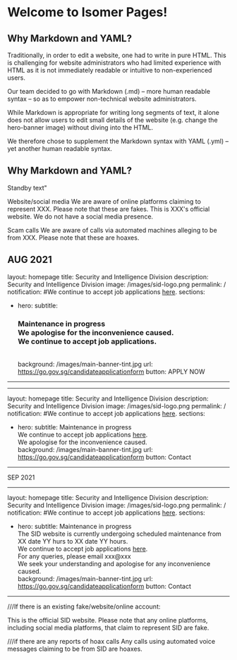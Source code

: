 # Welcome to Isomer Pages!

## Why Markdown and YAML?

Traditionally, in order to edit a website, one had to write in pure HTML. This is challenging for website administrators who had limited experience with HTML as it is not immediately readable or intuitive to non-experienced users. 

Our team decided to go with Markdown (.md) – more human readable syntax – so as to empower non-technical website administrators.

While Markdown is appropriate for writing long segments of text, it alone does not allow users to edit small details of the website (e.g. change the hero-banner image) without diving into the HTML.

We therefore chose to supplement the Markdown syntax with YAML (.yml) – yet another human readable syntax. 

## Why Markdown and YAML?
Standby text"

Website/social media
We are aware of online platforms claiming to represent XXX. Please note that these are fakes. This is XXX's official website. We do not have a social media presence.

Scam calls
We are aware of calls via automated machines alleging to be from XXX. Please note that these are hoaxes.

AUG 2021
---
layout: homepage
title: Security and Intelligence Division
description: Security and Intelligence Division
image: /images/sid-logo.png
permalink: /
notification: #We continue to accept job applications <a href="https://go.gov.sg/candidateapplicationform" target="_blank">here</a>.
sections:
- hero:
      subtitle: <h3><b>Maintenance in progress</b><br>We apologise for the inconvenience caused.<br>We continue to accept job applications.</h3><br>
      background: /images/main-banner-tint.jpg
      url: https://go.gov.sg/candidateapplicationform
      button: APPLY NOW
---



---
layout: homepage
title: Security and Intelligence Division
description: Security and Intelligence Division
image: /images/sid-logo.png
permalink: /
notification: #We continue to accept job applications <a href="https://go.gov.sg/candidateapplicationform" target="_blank">here</a>.
sections:
- hero:
      subtitle: Maintenance in progress <br>We continue to accept job applications <a href="https://go.gov.sg/candidateapplicationform" target="_blank">here</a>.<br>We apologise for the inconvenience caused.<br>
      background: /images/main-banner-tint.jpg
      url: https://go.gov.sg/candidateapplicationform
      button: Contact
---

SEP 2021

---
layout: homepage
title: Security and Intelligence Division
description: Security and Intelligence Division
image: /images/sid-logo.png
permalink: /
notification: #We continue to accept job applications <a href="https://go.gov.sg/candidateapplicationform" target="_blank">here</a>.
sections:
- hero:
      subtitle: Maintenance in progress <br>The SID website is currently undergoing scheduled maintenance from XX date YY hurs to XX date YY hours.<br>We continue to accept job applications <a href="https://go.gov.sg/candidateapplicationform" target="_blank">here</a>.<br>For any queries, please email xxx@xxx <br>We seek your understanding and apologise for any inconvenience caused.<br>
      background: /images/main-banner-tint.jpg
      url: https://go.gov.sg/candidateapplicationform
      button: Contact
---

///If there is an existing fake/website/online account:

This is the official SID website. Please note that any online platforms, including social media platforms, that claim to represent SID are fake. 

///if there are any reports of hoax calls
Any calls using automated voice messages claiming to be from SID are hoaxes.
